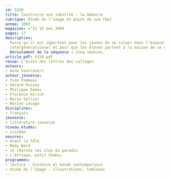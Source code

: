 ```yaml
---
id: 5320
title: Construire son identité : la mémoire
rubrique: Étude de l’image et point de vue [6e]
annee: 2003
magazine: n°12 15 mai 2004
pages: 17
description: 
  Parce qu’il est important pour les jeunes de se situer dans l’espace et le temps et de se construire une identité sur des racines solides, cet article choisit comme support à cette séquence des ouvrages décrivant la vie quotidienne dans les années 1950. Ce thème a été choisi afin de renouer un dialogue
  intergénérationnel et pour que les élèves parlent à la maison de ce qui se fait en classe. Pour la génération évoquée dans ces ouvrages, l’école avait du sens parce qu’elle était un ascenseur social. Pour les élèves d’aujourd’hui, cela est beaucoup moins évident. Mais si, en mettant en place les conditions d’un dialogue autour du monde de cette époque, on peut les aider à redonner un sens à l’école avec l’aide de leurs grands-parents, on estimera alors que cette démarche est positive. Par l’étude de quatre ouvrages comprenant dans l’ensemble de nombreuses illustrations, il s’agit non seulement d’amener les élèves à se situer dans le temps, mais aussi d’aborder les différentes fonctions de l’image et des textes et de savoir repérer auteur, narrateur et personnage. La démarche consiste à aider les élèves, y compris ceux en difficulté, à entrer dans les textes avant de les laisser finir leur lecture de manière autonome.
  Déroulement de la séquence : cinq séances.
article_pdf: 5320.pdf
revue: L’école des lettres des collèges
auteurs:
- Anne Vautravers
auteur_jeunesse:
- Yvan Pommaux
- Gérard Pussey
- Philippe Dumas
- Florence Hirsch
- Marie Sellier
- Marion Lesage
disciplines:
- français
jeunesse:
- littérature jeunesse
niveau_etudes:
- sixième
oeuvres:
- Avant la télé
- Mamy Ward
- Je cherche les clés du paradis
- L’Afrique, petit Chaka…
programmes:
- lecture - histoire et monde contemporains
- étude de l’image - illustrations, tableaux
---
```

